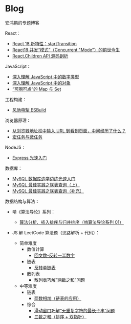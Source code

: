 # Blog

安鸿鹏的专题博客

React：

- [React 18 新特性：startTransition](https://github.com/roc-an/react-wisdom/issues/1)
- [React18 并发“模式”（Concurrent "Mode"）的前世今生](https://github.com/roc-an/react-wisdom/issues/2)
- [React.Children API 源码剖析](https://github.com/roc-an/react-wisdom/issues/3)

JavaScript：

- [深入理解 JavaScript 中的数字类型](https://github.com/roc-an/blog/issues/5)
- [深入理解 JavaScript 中的对象](https://github.com/roc-an/blog/issues/6)
- [“可圈可点”的 Map 与 Set](https://github.com/roc-an/blog/issues/10)

工程构建：

- [风驰电掣 ESBuild](https://github.com/roc-an/blog/issues/9)

浏览器原理：

- [从浏览器地址栏中输入 URL 到看到页面，中间经历了什么？](https://github.com/roc-an/blog/issues/3)
- [宏任务与微任务](https://github.com/roc-an/blog/issues/4)

NodeJS：

- [Express 光速入门](https://github.com/roc-an/blog/issues/2)

数据库：

- [MySQL 数据库边学边练光速入门](https://github.com/roc-an/blog/issues/1)
- [MySQL 最佳实践之联表查询（上）](https://github.com/roc-an/blog/issues/11)
- [MySQL 最佳实践之联表查询（补充）](https://github.com/roc-an/blog/issues/12)

数据结构与算法：

  - 啃《算法导论》系列：
    - [算法分析、插入排序与归并排序（啃算法导论系列 01）](https://github.com/roc-an/blog/issues/8)

  - JS 解 LeetCode 算法题（思路解析 + 代码）：
    - 简单难度
      - 数值计算
        - [回文数-反转一半数字](https://github.com/roc-an/blog/blob/main/algorithm-topics/isPalindrome/code/isPalindrome-nonstr.js)
      - 链表
        - [反转单链表](https://github.com/roc-an/blog/blob/main/algorithm-topics/reverseList/code/reverseList.js)
      - 散列表
        - [散列表巧解“两数之和”问题](https://github.com/roc-an/blog/issues/13)
    - 中等难度
      - 链表
        - [两数相加（链表的应用）](https://github.com/roc-an/blog/issues/14)
      - 综合
        - [滑动窗口巧解“无重复字符的最长子串”问题](https://github.com/roc-an/blog/issues/15)
        - [三数之和（排序 + 双指针）](https://github.com/roc-an/blog/blob/main/algorithm-topics/threeSum/code/threeSum.js)

